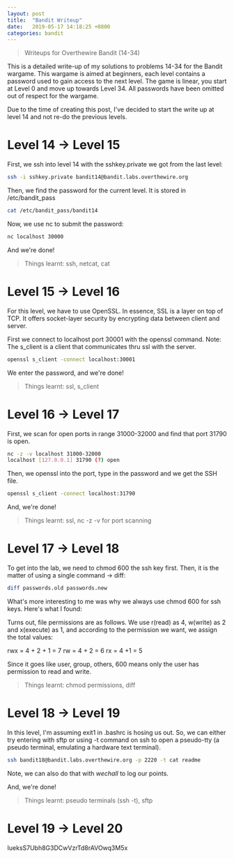 ```yaml
---
layout: post
title:  "Bandit Writeup"
date:   2019-05-17 14:18:25 +0800
categories: bandit
---
```

> Writeups for Overthewire Bandit (14-34)

This is a detailed write-up of my solutions to problems 14-34 for the Bandit wargame. This wargame is aimed at beginners, each level contains a password used to gain access to the next level. The game is linear, you start at Level 0 and move up towards Level 34. All passwords have been omitted out of respect for the wargame.

Due to the time of creating this post, I've decided to start the write up at level 14 and not re-do the previous levels.

# Level 14 → Level 15

First, we ssh into level 14 with the sshkey.private we got from the last level:

```bash
ssh -i sshkey.private bandit14@bandit.labs.overthewire.org
```

Then, we find the password for the current level. It is stored in /etc/bandit_pass
```bash
cat /etc/bandit_pass/bandit14 
```

Now, we use nc to submit the password:

```bash
nc localhost 30000
```

And we're done!


> Things learnt: ssh, netcat, cat

# Level 15 → Level 16

For this level, we have to use OpenSSL. In essence, SSL is a layer on top of TCP. It offers socket-layer security by encrypting data between client and server.

First we connect to localhost port 30001 with the openssl command. Note: The s_client is a client that communicates thru ssl with the server.

```bash
openssl s_client -connect localhost:30001
```

We enter the password, and we're done!

> Things learnt: ssl, s_client

# Level 16 → Level 17

First, we scan for open ports in range 31000-32000 and find that port 31790 is open.

```bash
nc -z -v localhost 31000-32000
localhost [127.0.0.1] 31790 (?) open
```

Then, we openssl into the port, type in the password and we get the SSH file.

```bash
openssl s_client -connect localhost:31790
```

And, we're done!

> Things learnt: ssl, nc -z -v for port scanning

# Level 17 → Level 18

To get into the lab, we need to chmod 600 the ssh key first. Then, it is the matter of using a single command -> diff:

```bash
diff passwords.old passwords.new 
```

What's more interesting to me was why we always use chmod 600 for ssh keys. Here's what I found:

Turns out, file permissions are as follows. We use r(read) as 4, w(write) as 2 and x(execute) as 1, and according to the permission we want, we assign the total values:

rwx = 4 + 2 + 1 = 7
rw = 4 + 2 = 6
rx = 4 +1 = 5

Since it goes like user, group, others, 600 means only the user has permission to read and write.

> Things learnt: chmod permissions, diff

# Level 18 → Level 19

In this level, I'm assuming exit1 in .bashrc is hosing us out. So, we can either try entering with sftp or using -t command on ssh to open a pseudo-tty (a pseudo terminal, emulating a hardware text terminal).

```bash
ssh bandit18@bandit.labs.overthewire.org -p 2220 -t cat readme
```

Note, we can also do that with *wechall* to log our points.

And, we're done!

> Things learnt: pseudo terminals (ssh -t), sftp

# Level 19 → Level 20

IueksS7Ubh8G3DCwVzrTd8rAVOwq3M5x
